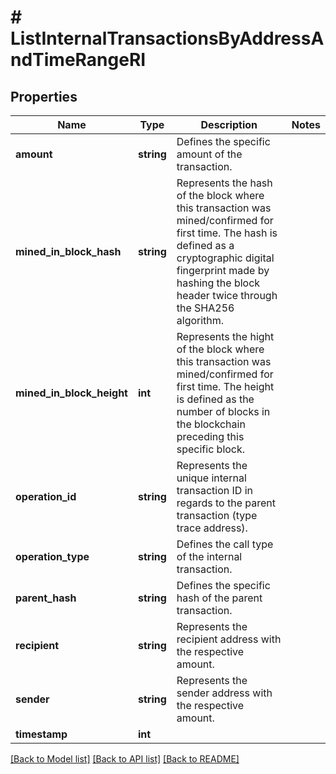 # # ListInternalTransactionsByAddressAndTimeRangeRI

## Properties

Name | Type | Description | Notes
------------ | ------------- | ------------- | -------------
**amount** | **string** | Defines the specific amount of the transaction. |
**mined_in_block_hash** | **string** | Represents the hash of the block where this transaction was mined/confirmed for first time. The hash is defined as a cryptographic digital fingerprint made by hashing the block header twice through the SHA256 algorithm. |
**mined_in_block_height** | **int** | Represents the hight of the block where this transaction was mined/confirmed for first time. The height is defined as the number of blocks in the blockchain preceding this specific block. |
**operation_id** | **string** | Represents the unique internal transaction ID in regards to the parent transaction (type trace address). |
**operation_type** | **string** | Defines the call type of the internal transaction. |
**parent_hash** | **string** | Defines the specific hash of the parent transaction. |
**recipient** | **string** | Represents the recipient address with the respective amount. |
**sender** | **string** | Represents the sender address with the respective amount. |
**timestamp** | **int** |  |

[[Back to Model list]](../../README.md#models) [[Back to API list]](../../README.md#endpoints) [[Back to README]](../../README.md)
